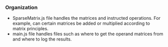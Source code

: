 ###  Organization
- SparseMatrix.js file handles the matrices and instructed operations. For example, can certain matrices be added or multiplied according to matrix principles.
- main.js file handles files such as where to get the operand matrices from and where to log the results. 